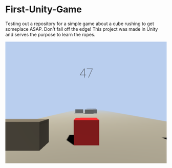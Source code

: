 # First-Unity-Game
Testing out a repository for a simple game about a cube rushing to get someplace ASAP. Don't fall off the edge!
This project was made in Unity and serves the purpose to learn the ropes.

![](Screenshots/Screenshot%20(39).png)
